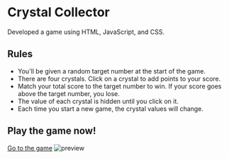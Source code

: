 # Crystal Collector
Developed a game using HTML, JavaScript, and CSS.

## Rules
- You'll be given a random target number at the start of the game.
- There are four crystals. Click on a crystal to add points to your score.
- Match your total score to the target number to win. If your score goes above the target number, you lose.
- The value of each crystal is hidden until you click on it.
- Each time you start a new game, the crystal values will change.

## Play the game now!
[Go to the game](https://nnjh12.github.io/unit-4-game/)
![preview](./assets/preview.png)
